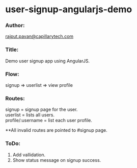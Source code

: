 # user-signup-angularjs-demo

### Author:  
rajput.pavan@capillarytech.com

### Title:  
Demo user signup app using AngularJS.

### Flow:  
signup => userlist => view profile

### Routes:  
signup = signup page for the user.  
userlist = lists all users.  
profile/:username = list each user profile.  

**All invalid routes are pointed to #signup page.

### ToDo:
1. Add vallidation.
3. Show status message on signup success.
